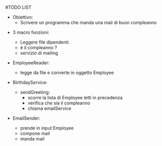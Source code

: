 #TODO LIST

- Obiettivo:
    * Scrivere un programma che manda una mail di buon compleanno
    
* 3 macro funzioni:
    * Leggere file dipendenti
    * è il compleanno ? 
    * servizio di mailing
    

* EmployeeReader:
    * legge da file e converte in oggetto Employee
    

* BirthdayService:
    * sendGreeting: 
        * scorre la lista di Employee letti in precedenza
        * verifica che sia il compleanno
        * chiama emailService
    
* EmailSender:
    * prende in input Employee
    * compone mail
    * manda mail
    

